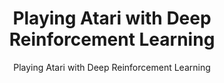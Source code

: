 ---
layout: post
title: "Playing Atari with Deep Reinforcement Learning"
subtitle: "Playing Atari with Deep Reinforcement Learning"
categories: paper
tags: paper
comments: true
---